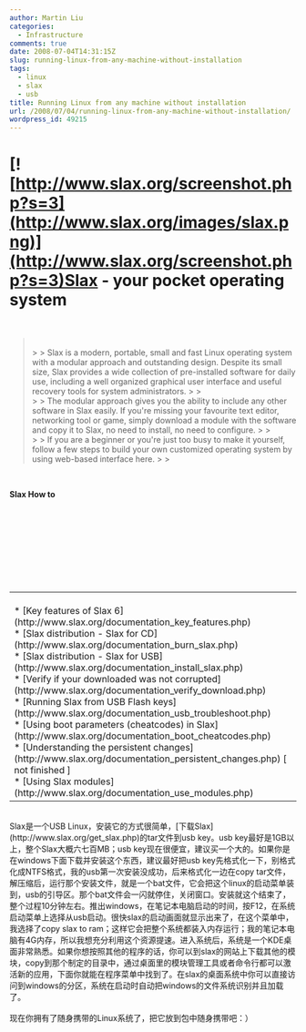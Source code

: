 ```yaml
---
author: Martin Liu
categories:
  - Infrastructure
comments: true
date: 2008-07-04T14:31:15Z
slug: running-linux-from-any-machine-without-installation
tags:
  - linux
  - slax
  - usb
title: Running Linux from any machine without installation
url: /2008/07/04/running-linux-from-any-machine-without-installation/
wordpress_id: 49215
---
```


# [![http://www.slax.org/screenshot.php?s=3](http://www.slax.org/images/slax.png)](http://www.slax.org/screenshot.php?s=3)Slax - your pocket operating system

<br />

<blockquote><br />
> 
> Slax is a modern, portable, small and fast Linux operating system with a modular approach  and outstanding design. Despite its small size, Slax provides a wide collection  of pre-installed software for daily use, including a well organized graphical  user interface and useful recovery tools for system administrators.
> 
> <br />
> 
> The modular approach gives you the ability to include any other software  in Slax easily. If you're missing your favourite text editor, networking tool  or game, simply download a module with the software and copy it to Slax,  no need to install, no need to configure.
> 
> <br />
> 
> If you are a beginner or you're just too busy to make it yourself, follow  a few steps to build your own customized operating system by using web-based interface here.
> 
> <br /></blockquote>

<br />

**Slax How to**

<br /><br /><table cellpadding="5" cellspacing="0" border="0" width="100%" ><br /><tbody ><br /><tr ><br />

<td ><br />	
* [Key features of Slax 6](http://www.slax.org/documentation_key_features.php)
<br />	
* [Slax distribution - Slax for CD](http://www.slax.org/documentation_burn_slax.php)
<br />	
* [Slax distribution - Slax for USB](http://www.slax.org/documentation_install_slax.php)
<br />	
* [Verify if your downloaded was not corrupted](http://www.slax.org/documentation_verify_download.php)
<br />	
* [Running Slax from USB Flash keys](http://www.slax.org/documentation_usb_troubleshoot.php)
<br />	
* [Using boot parameters (cheatcodes) in Slax](http://www.slax.org/documentation_boot_cheatcodes.php)
<br />	
* [Understanding the persistent changes](http://www.slax.org/documentation_persistent_changes.php) [ not finished ]
<br />	
* [Using Slax modules](http://www.slax.org/documentation_use_modules.php)
<br />
</td><br /></tr><br /></tbody></table><br />Slax是一个USB Linux，安装它的方式很简单，[下载Slax](http://www.slax.org/get_slax.php)的tar文件到usb key。usb key最好是1GB以上，整个Slax大概六七百MB；usb key现在很便宜，建议买一个大的。如果你是在windows下面下载并安装这个东西，建议最好把usb key先格式化一下，别格式化成NTFS格式，我的usb第一次安装没成功，后来格式化一边在copy tar文件，解压缩后，运行那个安装文件，就是一个bat文件，它会把这个linux的启动菜单装到，usb的引导区。那个bat文件会一闪就停住，关闭窗口。安装就这个结束了，整个过程10分钟左右。推出windows，在笔记本电脑启动的时间，按F12，在系统启动菜单上选择从usb启动。很快slax的启动画面就显示出来了，在这个菜单中，我选择了copy slax to ram；这样它会把整个系统都装入内存运行；我的笔记本电脑有4G内存，所以我想充分利用这个资源提速。进入系统后，系统是一个KDE桌面非常熟悉。如果你想按照其他的程序的话，你可以到slax的网站上下载其他的模块，copy到那个制定的目录中，通过桌面里的模块管理工具或者命令行都可以激活新的应用，下面你就能在程序菜单中找到了。在slax的桌面系统中你可以直接访问到windows的分区，系统在启动时自动把windows的文件系统识别并且加载了。<br /><br />现在你拥有了随身携带的Linux系统了，把它放到包中随身携带吧：）
